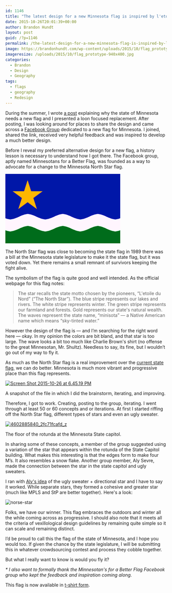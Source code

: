 ```yaml
---
id: 1146
title: "The latest design for a new Minnesota flag is inspired by l'etoile du nord"
date: 2015-10-26T20:01:39+00:00
author: Brandon Hundt
layout: post
guid: /?p=1146
permalink: /the-latest-design-for-a-new-minnesota-flag-is-inspired-by-letoile-du-nord/
image: https://brandonhundt.com/wp-content/uploads/2015/10/flag_prototype-940x400.jpg
imageresize: /uploads/2015/10/flag_prototype-940x400.jpg
categories:
  - Brandon
  - Design
  - Geography
tags:
  - flags
  - geography
  - Redesign
---
```

During the summer, I wrote [a post](/adventures-in-vexillology-a-new-flag-for-minnesota/) explaining why the state of Minnesota needs a new flag and I presented a loon focused replacement. After posting, I was looking around for places to share the design and came across a [Facebook Group](https://www.facebook.com/groups/60969148707/) dedicated to a new flag for Minnesota. I joined, shared the link, received very helpful feedback and was inspired to develop a much better design.<!--more-->

Before I reveal my preferred alternative design for a new flag, a history lesson is necessary to understand how I got there. The Facebook group, aptly named Minnesotans for a Better Flag, was founded as a way to advocate for a change to the Minnesota North Star flag.

[<img class="size-full wp-image-1148 aligncenter" src="/wp-content/uploads/2015/10/mnflag-graphic1.gif" alt="mnflag-graphic1" width="359" height="216" />](/wp-content/uploads/2015/10/mnflag-graphic1.gif)

The North Star flag was close to becoming the state flag in 1989 there was a bill at the Minnesota state legislature to make it the state flag, but it was voted down. Yet there remains a small remnant of survivors keeping the fight alive.

The symbolism of the flag is quite good and well intended. As the official webpage for this flag notes:

> The star recalls the state motto chosen by the pioneers, &#8220;L'etoile du Nord&#8221; (&#8220;The North Star&#8221;). The blue stripe represents our lakes and rivers. The white stripe represents winter. The green stripe represents our farmland and forests. Gold represents our state's natural wealth. The waves represent the state name, &#8220;minisota&#8221; &#8212; a Native American name which means &#8220;sky-tinted water.&#8221;

However the design of the flag is — and I’m searching for the right word here — okay. In my opinion the colors are bit bland, and that star is too large. The wave looks a bit too much like Charlie Brown's shirt (no offense to the great Minnesotan, Mr. Shultz). Needless to say, its fine, but I wouldn’t go out of my way to fly it.

As much as the North Star flag is a real improvement over the [current state flag](https://en.wikipedia.org/wiki/Flag_of_Minnesota), we can do better. Minnesota is much more vibrant and progressive place than this flag represents.

<div id="attachment_1147" class="wp-caption alignnone">
  <a href="/wp-content/uploads/2015/10/Screen-Shot-2015-10-26-at-6.45.19-PM.png"><img class="wp-image-1147 size-large" src="/wp-content/uploads/2015/10/Screen-Shot-2015-10-26-at-6.45.19-PM-1024x583.png" alt="Screen Shot 2015-10-26 at 6.45.19 PM" width="640" height="364" srcset="/wp-content/uploads/2015/10/Screen-Shot-2015-10-26-at-6.45.19-PM-1024x583.png 1024w, /wp-content/uploads/2015/10/Screen-Shot-2015-10-26-at-6.45.19-PM-300x171.png 300w" sizes="(max-width: 640px) 100vw, 640px" /></a>

  <p class="wp-caption-text">
    A snapshot of the file in which I did the brainstorm, iterating, and improving.
  </p>
</div>

<p style="clear: both;">
  Therefore, I got to work. Creating, posting to the group, iterating. I went through at least 50 or 60 concepts and or iterations. At first I started riffing off the North Star flag, different types of stars and even an ugly sweater.
</p>

<div id="attachment_1149" class="wp-caption alignnone">
  <a href="/wp-content/uploads/2015/10/4602885840_2fc71fcafd_z.jpg"><img class="wp-image-1149 size-full" style="float: none; margin: 0;" src="/wp-content/uploads/2015/10/4602885840_2fc71fcafd_z.jpg" alt="4602885840_2fc71fcafd_z" width="640" height="480" srcset="/wp-content/uploads/2015/10/4602885840_2fc71fcafd_z.jpg 640w, /wp-content/uploads/2015/10/4602885840_2fc71fcafd_z-300x225.jpg 300w" sizes="(max-width: 640px) 100vw, 640px" /></a>

  <p class="wp-caption-text">
    The floor of the rotunda at the Minnesota State capitol.
  </p>
</div>

In sharing some of these concepts, a member of the group suggested using a variation of the star that appears within the rotunda of the State Capitol building. What makes this interesting is that the edges form to make four M’s. It also resembles a snow flake. Another group member, Aly Sevre, made the connection between the star in the state capitol and ugly sweaters.

I ran with [Aly's idea](https://www.facebook.com/groups/60969148707/permalink/10153484743898708/) of the ugly sweater + directional star and I have to say it worked. While separate stars, they formed a cohesive and greater star (much like MPLS and StP are better together). Here's a look:

<img class="alignnone size-full wp-image-1150" src="/wp-content/uploads/2015/10/norse-star.png" alt="norse-star" width="1290" height="836" srcset="/wp-content/uploads/2015/10/norse-star.png 1290w, /wp-content/uploads/2015/10/norse-star-300x194.png 300w, /wp-content/uploads/2015/10/norse-star-1024x664.png 1024w" sizes="(max-width: 1290px) 100vw, 1290px" />

Folks, we have our winner. This flag embraces the outdoors and winter all the while coming across as progressive. I should also note that it meets all the criteria of vexillological design guidelines by remaining quite simple so it can scale and remaining distinct.

I’d be proud to call this the flag of the state of Minnesota, and I hope you would too. If given the chance by the state legislature, I will be submitting this in whatever crowdsourcing contest and process they cobble together.

But what I really want to know is would you fly it?

_* I also want to formally thank the Minnesotan's for a Better Flag Facebook group who kept the feedback and inspiration coming along._

This flag is now available in [t-shirt form](https://cottonbureau.com/products/letoile-du-nord-the-minnesota-north-star?fbclid=IwAR1R8cNJLOTNRjepjlUrq7sWLa_JQGwMA4TIdvhyRCkfnSCBYgfwHUopLYs#/1417424/tee-men-standard-tee-midnight-blue-poly-cotton-xs).
